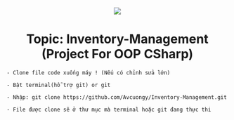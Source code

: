 <h1 align="center">
    <img src="https://readme-typing-svg.herokuapp.com/?font=Righteous&size=35&center=true&vCenter=true&width=500&height=70&duration=4000&lines=Work+Here+Mấy+Con+Hàng+!;" />
</h1>

<div>
<h1 align="center">
Topic: Inventory-Management (Project For OOP CSharp)
</div>    
    
```
- Clone file code xuống máy ! (Nếu có chỉnh sửa lớn)

- Bật terminal(hỗ trợ git) or git

- Nhập: git clone https://github.com/Avcuongy/Inventory-Management.git

- File được clone sẽ ở thư mục mà terminal hoặc git đang thực thi
```

